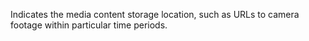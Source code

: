 ﻿Indicates the media content storage location, such as URLs to camera footage within particular time periods.
